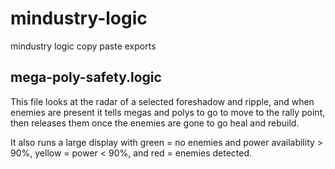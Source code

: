 # mindustry-logic
mindustry logic copy paste exports


## mega-poly-safety.logic
This file looks at the radar of a selected foreshadow and ripple, and when enemies are present it tells megas and polys to go to move to the rally point, then releases them once the enemies are gone to go heal and rebuild.

It also runs a large display with green = no enemies and power availability > 90%, yellow = power < 90%, and red = enemies detected.
